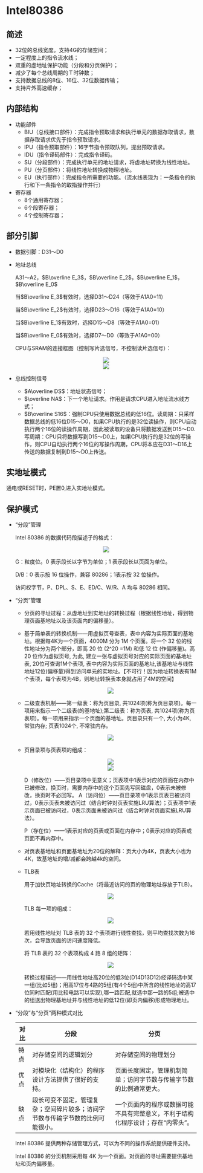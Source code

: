 # Intel80386

## 简述

- 32位的总线宽度。支持4G的存储空间；
- 一定程度上的指令流水线；
- 双重的虚地址保护功能（分段和分页保护）；
- 减少了每个总线周期的Ｔ时钟数；
- 支持数据总线的8位、16位、32位数据传输；
- 支持片外高速缓存；

## 内部结构

- 功能部件
  - BIU（总线接口部件）：完成指令预取请求和执行单元的数据存取请求，数据存取请求优先于指令预取请求。
  - IPU（指令预取部件）：16字节指令预取队列，提出预取请求。
  - IDU（指令译码部件）：完成指令译码。
  - SU（分段部件）：完成执行单元的地址请求，将虚地址转换为线性地址。
  - PU（分页部件）：将线性地址转换成物理地址。
  - EU（执行部件）：完成指令所需要的功能。（流水线表现为：一条指令的执行和下一条指令的取指操作并行）
- 寄存器
  - 8个通用寄存器；
  - 6个段寄存器；
  - 4个控制寄存器；

## 部分引脚

- 数据引脚：D31～D0

- 地址总线

  A31～A2，$B\overline E_3​$，$B\overline E_2​$，$B\overline E_1​$，$B\overline E_0​$

  当$B\overline E_3$有效时，选择D31～D24（等效于A1A0=11）

  当$B\overline E_2$有效时，选择D23～D16（等效于A1A0=10）

  当$B\overline E_1$有效时，选择D15～D8（等效于A1A0=01）

  当$B\overline E_0$有效时，选择D7～D0（等效于A1A0=00）

  CPU与SRAM的连接框图（控制写片选信号，不控制读片选信号）：

  <div align=center><img src="./images/3.0.png" /></div>
  
  <div align=center><img src="./images/3.1.png" /></div>

- 总线控制信号
  - $A\overline DS$：地址状态信号；
  - $\overline NA$：下一个地址请求。作用是请求CPU进入地址流水线方式；
  - $B\overline S16$：强制CPU只使用数据总线的低16位。读周期：只采样数据总线的低16位D15～D0，如果CPU执行的是32位读操作，则CPU自动执行两个16位的读操作周期，因此被读取的设备只将数据发送到D15～D0.写周期：CPU只将数据写到D15～D0上，如果CPU执行的是32位的写操作，则CPU自动执行两个16位的写操作周期，CPU将本应在D31～D16上传送的数据复制到D15～D0上传送。

## 实地址模式

通电或RESET时，PE置0,进入实地址模式。

## 保护模式

- “分段”管理

  Intel 80386 的数据代码段描述子的格式：

  <div align=center><img src="./images/3.2.png" /></div>

  G：粒度位。0 表示段长以字节为单位；1 表示段长以页面为单位。

  D/B：0 表示按 16 位操作，兼容 80286；1表示按 32 位操作。

  访问权字节，P、DPL、S、E、ED/C、W/R、A 均与 80286 相同。

- “分页”管理

  - 分页的寻址过程：从虚地址到实地址的转换过程（根据线性地址，得到物理页面基地址以及该页面内的偏移量）。

  - 基于简单表的转换机制——用虚拟页号查表，表中内容为实际页面的基地址。根据每4K为一个页面，4000M 分为 1M 个页面。将一个 32 位的线性地址分为两个部分，即高 20 位 (2^20 =1M) 和低 12 位 (作偏移量)。高 20 位作为虚拟页号, 为此, 建立一张与虚拟页号对应的实际页面的基地址表, 20位可查询1M个表项, 表中内容为实际页面的基地址,该基地址与线性地址12位(偏移量)得到访问单元的实地址。【不可行！因为地址转换表有1M个表项，每个表项为4B，则地址转换表本身就占用了4M的空间】

    <div align=center><img src="./images/3.3.png" /></div>

  - 二级查表机制——第一级表：称为页目录, 共1024项(称为页目录项)。每一项用来指示一个二级表(的基地址);第二级表：称为页表, 共1024项(称为页表项)。每一项用来指示一个页面的基地址。页目录只有一个, 大小为4K, 常驻内存; 页表1024个, 不常驻内存。

    <div align=center><img src="./images/3.4.png" /></div>

  - 页目录项与页表项的组成：

    <div align=center><img src="./images/3.5.png" /></div>
    
    <div align=center><img src="./images/3.6.png" /></div>

    D（修改位）——页目录项中无意义；页表项中1表示对应的页面在内存中已被修改，换页时，需要内存中的这个页面先写回磁盘，0表示未被修改，换页时不必回写。
    A（访问位）——页目录项中1表示页表已被访问过，0表示页表未被访问过（结合时钟对页表实施LRU算法）；页表项中1表示页面已被访问过，0表示页面未被访问过（结合时钟对页面实施LRU算法）。

    P（存在位）——1表示对应的页表或页面在内存中；0表示对应的页表或页面不再内存中。

  - 对页表基地址和页面基地址为20位的解释：页大小为4K，页表大小也为4K，故基地址的增/减都会跨越4k的空间。

  - TLB表

    用于加快页地址转换的Cache（将最近访问的页的物理地址存放于TLB）。

    <div align=center><img src="./images/3.7.png" /></div>

    TLB 每一项的组成：

    <div align=center><img src="./images/3.8.png" /></div>

    若用线性地址对 TLB 表的 32 个表项进行线性查找，则平均查找次数为16次，会导致页面的访问速度降低。

    将 TLB 表的 32 个表项构成 4 路 8 组的矩阵：

    <div align=center><img src="./images/3.9.png" /></div>

    转换过程描述——用线性地址高20位的低3位(D14D13D12)经译码选中某一组(比如5组)；用高17位与4路的5组(有4个5组)中所含的线性地址的高17位同时匹配(用比较电路可以实现),哪一路匹配,就选中那一路的5组;被选中的组送出物理基地址并与线性地址的低12位(即页内偏移)形成物理地址。

- “分段”与“分页”两种模式对比

  | 对比 | 分段                                                         | 分页                                                         |
  | ---- | ------------------------------------------------------------ | ------------------------------------------------------------ |
  | 特点 | 对存储空间的逻辑划分                                         | 对存储空间的物理划分                                         |
  | 优点 | 对模块化（结构化）的程序设计方法提供了很好的支持。           | 页面长度固定，管理机制简单；访问字节数与传输字节数的比例通常更大。 |
  | 缺点 | 段长可变不固定，管理复杂；空间碎片较多；访问字节数与传输字节数的比例可能很小。 | 一个页面内的程序或数据可能不具有完整意义，不利于结构化程序设计；存在“内零头”。 |

  Intel 80386 提供两种存储管理方式，可以为不同的操作系统提供硬件支持。

  Intel 80386 的分页机制采用每 4K 为一个页面。对页面的寻址需要提供基地址和页内偏移量。